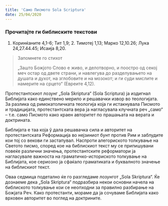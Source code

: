 ```yaml
---
title: 'Само Писмото Sola Scriptura'
date: 25/04/2020
---
```


### Прочитајте ги библиските текстови
1. Коринќаните 4,1-6; Тит 1,9; 2. Тимотеј 1,13; Марко 12,10.26; Лука 24,27.44.45; Исаија 8,20.

> <p>Запомнете го стихот</p>
> „Зашто Божјото Слово е живо, и делотворно, и поостро од секој меч остар од двете страни, и навлегува до разделувањето на душата и духот, на зглобовите и на мозокот; и ги суди мислите и намерите на срцето“ (Евреите 4,12).

Протестантскиот лозунг „Sola Skriptura“ (Sola Scriptura) ја издигнал Библијата како единствено мерило и решавачки извор во теологијата. За разлика од римокатоличката теологија која ги истакнувала Писмото и традицијата, протестантската вера ја нагласувала клучната реч „само“ – т.е. само Писмото како краен авторитет по прашањата на верата и доктрината.

Библијата е таа која ў дала решавачка сила и авторитет на протестантската Реформација во нејзиниот бунт против Рим и заблудите кои тој со векови ги застапувал. Наспроти алегориското толкување на Светото писмо, според кое на библискиот текст му се припишувани повеќе различни значења, протестантските реформатори ја нагласувале важноста на граматичко-историското толкување на Библијата, кое сериозно ја сфаќало граматиката и буквалното значење на библискиот текст.

Оваа седмица подетално ќе го разгледаме лозунгот „Sola Skriptura“. Ќе дознаеме дека „Sola Skriptura“ подразбира некои основни начела на библиското толкување кои се неопходни за правилно разбирање на Божјата Реч. Како протестанти, мораме да ја сочуваме Библијата како врховен авторитет во поглед на доктрините.
